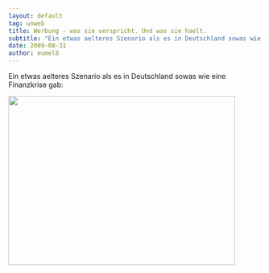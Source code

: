 ```yaml
---
layout: default
tag: unweb
title: Werbung - was sie verspricht. Und was sie haelt.
subtitle: "Ein etwas aelteres Szenario als es in Deutschland sowas wie eine Finanzkrise gab:"
date: 2009-08-31
author: eumel8
---
```


Ein etwas aelteres Szenario als es in Deutschland sowas wie eine Finanzkrise gab:

<div class="image_block"><a href="http://blog.eumelnet.de/blogs/media/blogs/blog/unweb/FORTIS.jpg"><img src="http://blog.eumelnet.de/blogs/media/blogs/blog/unweb/FORTISb.jpg" alt="" title="" width="450" height="336" /></a></div>
